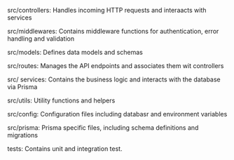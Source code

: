 src/controllers: Handles incoming HTTP requests and interaacts with services

src/middlewares: Contains middleware functions for authentication, error handling and validation

src/models: Defines data models and schemas

src/routes: Manages the API endpoints and associates them wit controllers

src/ services: Contains the business logic and interacts with the database via Prisma 

src/utils:  Utility functions and helpers

src/config: Configuration files including databasr and environment variables

src/prisma: Prisma specific files, including schema definitions and migrations

tests:  Contains unit and integration test.

